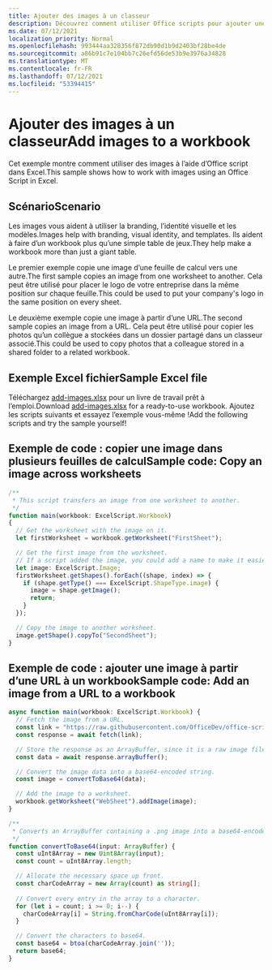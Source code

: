 ```yaml
---
title: Ajouter des images à un classeur
description: Découvrez comment utiliser Office scripts pour ajouter une image à un workbook et la copier sur plusieurs feuilles.
ms.date: 07/12/2021
localization_priority: Normal
ms.openlocfilehash: 993444aa328356f872db90d1b9d2403bf28be4de
ms.sourcegitcommit: a86b91c7e104bb7c26efd56de53b9e3976a34828
ms.translationtype: MT
ms.contentlocale: fr-FR
ms.lasthandoff: 07/12/2021
ms.locfileid: "53394415"
---
```

# <a name="add-images-to-a-workbook"></a><span data-ttu-id="f5fa5-103">Ajouter des images à un classeur</span><span class="sxs-lookup"><span data-stu-id="f5fa5-103">Add images to a workbook</span></span>

<span data-ttu-id="f5fa5-104">Cet exemple montre comment utiliser des images à l’aide d’Office script dans Excel.</span><span class="sxs-lookup"><span data-stu-id="f5fa5-104">This sample shows how to work with images using an Office Script in Excel.</span></span>

## <a name="scenario"></a><span data-ttu-id="f5fa5-105">Scénario</span><span class="sxs-lookup"><span data-stu-id="f5fa5-105">Scenario</span></span>

<span data-ttu-id="f5fa5-106">Les images vous aident à utiliser la branding, l’identité visuelle et les modèles.</span><span class="sxs-lookup"><span data-stu-id="f5fa5-106">Images help with branding, visual identity, and templates.</span></span> <span data-ttu-id="f5fa5-107">Ils aident à faire d’un workbook plus qu’une simple table de jeux.</span><span class="sxs-lookup"><span data-stu-id="f5fa5-107">They help make a workbook more than just a giant table.</span></span>

<span data-ttu-id="f5fa5-108">Le premier exemple copie une image d’une feuille de calcul vers une autre.</span><span class="sxs-lookup"><span data-stu-id="f5fa5-108">The first sample copies an image from one worksheet to another.</span></span> <span data-ttu-id="f5fa5-109">Cela peut être utilisé pour placer le logo de votre entreprise dans la même position sur chaque feuille.</span><span class="sxs-lookup"><span data-stu-id="f5fa5-109">This could be used to put your company's logo in the same position on every sheet.</span></span>

<span data-ttu-id="f5fa5-110">Le deuxième exemple copie une image à partir d’une URL.</span><span class="sxs-lookup"><span data-stu-id="f5fa5-110">The second sample copies an image from a URL.</span></span> <span data-ttu-id="f5fa5-111">Cela peut être utilisé pour copier les photos qu’un collègue a stockées dans un dossier partagé dans un classeur associé.</span><span class="sxs-lookup"><span data-stu-id="f5fa5-111">This could be used to copy photos that a colleague stored in a shared folder to a related workbook.</span></span>

## <a name="sample-excel-file"></a><span data-ttu-id="f5fa5-112">Exemple Excel fichier</span><span class="sxs-lookup"><span data-stu-id="f5fa5-112">Sample Excel file</span></span>

<span data-ttu-id="f5fa5-113">Téléchargez <a href="add-images.xlsx">add-images.xlsx</a> pour un livre de travail prêt à l’emploi.</span><span class="sxs-lookup"><span data-stu-id="f5fa5-113">Download <a href="add-images.xlsx">add-images.xlsx</a> for a ready-to-use workbook.</span></span> <span data-ttu-id="f5fa5-114">Ajoutez les scripts suivants et essayez l’exemple vous-même !</span><span class="sxs-lookup"><span data-stu-id="f5fa5-114">Add the following scripts and try the sample yourself!</span></span>

## <a name="sample-code-copy-an-image-across-worksheets"></a><span data-ttu-id="f5fa5-115">Exemple de code : copier une image dans plusieurs feuilles de calcul</span><span class="sxs-lookup"><span data-stu-id="f5fa5-115">Sample code: Copy an image across worksheets</span></span>

```TypeScript
/**
 * This script transfers an image from one worksheet to another.
 */
function main(workbook: ExcelScript.Workbook)
{
  // Get the worksheet with the image on it.
  let firstWorksheet = workbook.getWorksheet("FirstSheet");

  // Get the first image from the worksheet.
  // If a script added the image, you could add a name to make it easier to find.
  let image: ExcelScript.Image;
  firstWorksheet.getShapes().forEach((shape, index) => {
    if (shape.getType() === ExcelScript.ShapeType.image) {
      image = shape.getImage();
      return;
    }
  });

  // Copy the image to another worksheet.
  image.getShape().copyTo("SecondSheet");
}
```

## <a name="sample-code-add-an-image-from-a-url-to-a-workbook"></a><span data-ttu-id="f5fa5-116">Exemple de code : ajouter une image à partir d’une URL à un workbook</span><span class="sxs-lookup"><span data-stu-id="f5fa5-116">Sample code: Add an image from a URL to a workbook</span></span>

```TypeScript
async function main(workbook: ExcelScript.Workbook) {
  // Fetch the image from a URL.
  const link = "https://raw.githubusercontent.com/OfficeDev/office-scripts-docs/master/docs/images/git-octocat.png";
  const response = await fetch(link);

  // Store the response as an ArrayBuffer, since it is a raw image file.
  const data = await response.arrayBuffer();

  // Convert the image data into a base64-encoded string.
  const image = convertToBase64(data);

  // Add the image to a worksheet.
  workbook.getWorksheet("WebSheet").addImage(image);
}

/**
 * Converts an ArrayBuffer containing a .png image into a base64-encoded string.
 */
function convertToBase64(input: ArrayBuffer) {
  const uInt8Array = new Uint8Array(input);
  const count = uInt8Array.length;

  // Allocate the necessary space up front.
  const charCodeArray = new Array(count) as string[];
  
  // Convert every entry in the array to a character.
  for (let i = count; i >= 0; i--) { 
    charCodeArray[i] = String.fromCharCode(uInt8Array[i]);
  }

  // Convert the characters to base64.
  const base64 = btoa(charCodeArray.join(''));
  return base64;
}
```
